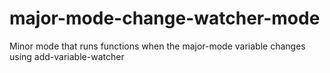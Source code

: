 # major-mode-change-watcher-mode
Minor mode that runs functions when the major-mode variable changes using add-variable-watcher
